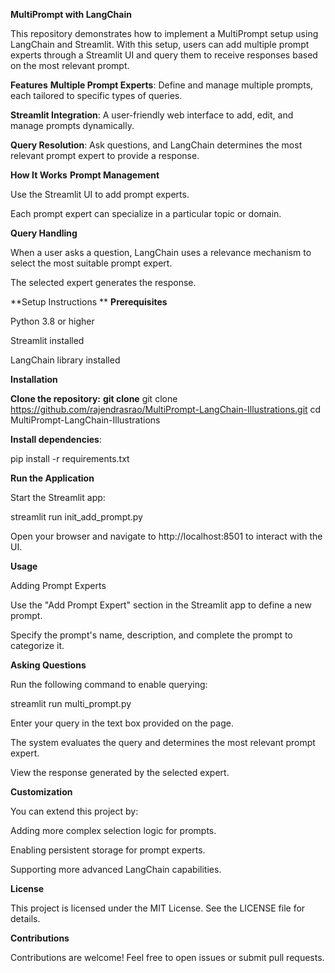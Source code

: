 **MultiPrompt with LangChain**

This repository demonstrates how to implement a MultiPrompt setup using LangChain and Streamlit. With this setup, users can add multiple prompt experts through a Streamlit UI and query them to receive responses based on the most relevant prompt.

**Features**
**Multiple Prompt Experts**: Define and manage multiple prompts, each tailored to specific types of queries.

**Streamlit Integration**: A user-friendly web interface to add, edit, and manage prompts dynamically.

**Query Resolution**: Ask questions, and LangChain determines the most relevant prompt expert to provide a response.

**How It Works**
**Prompt Management**

Use the Streamlit UI to add prompt experts.

Each prompt expert can specialize in a particular topic or domain.

**Query Handling**

When a user asks a question, LangChain uses a relevance mechanism to select the most suitable prompt expert.

The selected expert generates the response.

**Setup Instructions
**
**Prerequisites**

Python 3.8 or higher

Streamlit installed

LangChain library installed

**Installation**

**Clone the repository:**
**git clone** 
git clone https://github.com/rajendrasrao/MultiPrompt-LangChain-Illustrations.git
cd MultiPrompt-LangChain-Illustrations

**Install dependencies**:

pip install -r requirements.txt

**Run the Application**

Start the Streamlit app:

streamlit run init_add_prompt.py

Open your browser and navigate to http://localhost:8501 to interact with the UI.

**Usage**

Adding Prompt Experts



Use the "Add Prompt Expert" section in the Streamlit app to define a new prompt.

Specify the prompt's name, description, and complete the prompt to categorize it.

**Asking Questions**

Run the following command to enable querying:

streamlit run multi_prompt.py

Enter your query in the text box provided on the page.

The system evaluates the query and determines the most relevant prompt expert.

View the response generated by the selected expert.





**Customization**

You can extend this project by:

Adding more complex selection logic for prompts.

Enabling persistent storage for prompt experts.

Supporting more advanced LangChain capabilities.

**License**

This project is licensed under the MIT License. See the LICENSE file for details.

**Contributions**

Contributions are welcome! Feel free to open issues or submit pull requests.

